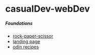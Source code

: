 # casualDev-webDev

##### Foundations
- [rock-paper-scissor](https://vishubhardwaj.github.io/rock-paper-scissor)
- [landing page]([https://vishubhardwaj.github.io/casualDev-webDev/odin_foundations/landing_page/)
- [odin recipes](https://vishubhardwaj.github.io/casualDev-webDev/odin_foundations/odin-recipes/)